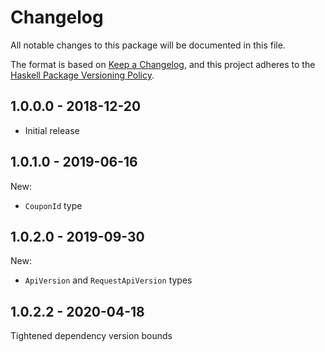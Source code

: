 # Changelog

All notable changes to this package will be documented in this file.

The format is based on
[Keep a Changelog](https://keepachangelog.com/en/1.0.0/),
and this project adheres to the
[Haskell Package Versioning Policy](https://pvp.haskell.org/).

## 1.0.0.0 - 2018-12-20

- Initial release

## 1.0.1.0 - 2019-06-16

New:

- `CouponId` type

## 1.0.2.0 - 2019-09-30

New:

- `ApiVersion` and `RequestApiVersion` types

## 1.0.2.2 - 2020-04-18

Tightened dependency version bounds
